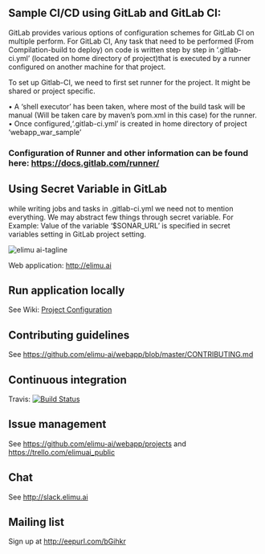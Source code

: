 ## Sample CI/CD using GitLab and GitLab CI:
GitLab provides various options of configuration schemes for GitLab CI on multiple perform.
For GitLab CI, Any task that need to be performed (From Compilation-build to deploy) on code is written step by step in ‘.gitlab-ci.yml’ (located on home directory of project)that is executed by a runner configured on another machine for that project.

To set up Gitlab-CI, we need to first set runner for the project. It might be shared or project specific.

 •	A ‘shell executor’ has been taken, where most of the build task will be manual (Will be taken care by maven’s pom.xml in this case) for the runner.
 •	Once configured,‘.gitlab-ci.yml’ is created in home directory of project ‘webapp_war_sample’

### Configuration of Runner and other information can be found here: https://docs.gitlab.com/runner/

## Using Secret Variable in GitLab

while writing jobs and tasks in .gitlab-ci.yml we need not to mention everything. We may abstract few things through secret variable.
For Example: Value of the variable ‘$SONAR_URL’ is specified in secret variables setting in GitLab project setting.

![elimu ai-tagline](https://user-images.githubusercontent.com/15718174/28230075-c42d3e8e-68e5-11e7-8d97-c99d9c7c322e.png)

Web application: http://elimu.ai

## Run application locally
See Wiki: [Project Configuration](https://github.com/elimu-ai/webapp/wiki/Project-Configuration)

## Contributing guidelines
See https://github.com/elimu-ai/webapp/blob/master/CONTRIBUTING.md

## Continuous integration
Travis: [![Build Status](https://travis-ci.org/elimu-ai/webapp.svg)](https://travis-ci.org/elimu-ai/webapp)

## Issue management
See https://github.com/elimu-ai/webapp/projects and https://trello.com/elimuai_public

## Chat
See http://slack.elimu.ai

## Mailing list
Sign up at http://eepurl.com/bGihkr
